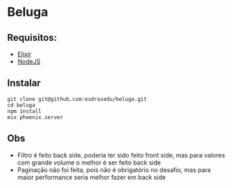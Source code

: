 # Beluga

## Requisitos:

- [Elixir](elixir-lang.org)
- [NodeJS](https://nodejs.org)

## Instalar
```shell
git clone git@github.com:esdrasedu/beluga.git
cd beluga
npm install
mix phoenix.server
```

## Obs
- Filtro é feito back side, poderia ter sido feito front side, mas para valores com grande volume o melhor é ser feito back side
- Paginação não foi feita, pois não é obrigatório no desafio, mas para maior performance seria melhor fazer em back side